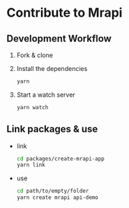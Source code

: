# Contribute to Mrapi

## Development Workflow

1. Fork & clone
1. Install the dependencies

   ```bash
   yarn
   ```

1. Start a watch server

   ```bash
   yarn watch
   ```

## Link packages & use

- link
   ```bash
   cd packages/create-mrapi-app
   yarn link
   ```
- use
  ```bash
  cd path/to/empty/folder
  yarn create mrapi api-demo
  ```

